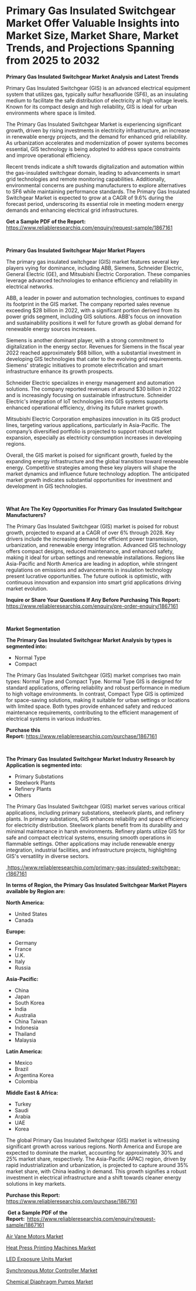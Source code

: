 <p><h1>Primary Gas Insulated Switchgear Market Offer Valuable Insights into Market Size, Market Share, Market Trends, and Projections Spanning from 2025 to 2032</h1></p><p><strong>Primary Gas Insulated Switchgear Market Analysis and Latest Trends</strong></p>
<p><p>Primary Gas Insulated Switchgear (GIS) is an advanced electrical equipment system that utilizes gas, typically sulfur hexafluoride (SF6), as an insulating medium to facilitate the safe distribution of electricity at high voltage levels. Known for its compact design and high reliability, GIS is ideal for urban environments where space is limited. </p><p>The Primary Gas Insulated Switchgear Market is experiencing significant growth, driven by rising investments in electricity infrastructure, an increase in renewable energy projects, and the demand for enhanced grid reliability. As urbanization accelerates and modernization of power systems becomes essential, GIS technology is being adopted to address space constraints and improve operational efficiency.</p><p>Recent trends indicate a shift towards digitalization and automation within the gas-insulated switchgear domain, leading to advancements in smart grid technologies and remote monitoring capabilities. Additionally, environmental concerns are pushing manufacturers to explore alternatives to SF6 while maintaining performance standards. The Primary Gas Insulated Switchgear Market is expected to grow at a CAGR of 9.6% during the forecast period, underscoring its essential role in meeting modern energy demands and enhancing electrical grid infrastructures.</p></p>
<p><strong>Get a Sample PDF of the Report:&nbsp;</strong> <a href="https://www.reliableresearchiq.com/enquiry/request-sample/1867161?utm_campaign=1842&utm_medium=2&utm_source=Github&utm_content=ia&utm_term=11042025&utm_id=primary-gas-insulated-switchgear">https://www.reliableresearchiq.com/enquiry/request-sample/1867161</a></p>
<p>&nbsp;</p>
<p><strong>Primary Gas Insulated Switchgear Major Market Players</strong></p>
<p><p>The primary gas insulated switchgear (GIS) market features several key players vying for dominance, including ABB, Siemens, Schneider Electric, General Electric (GE), and Mitsubishi Electric Corporation. These companies leverage advanced technologies to enhance efficiency and reliability in electrical networks.</p><p>ABB, a leader in power and automation technologies, continues to expand its footprint in the GIS market. The company reported sales revenue exceeding $28 billion in 2022, with a significant portion derived from its power grids segment, including GIS solutions. ABB's focus on innovation and sustainability positions it well for future growth as global demand for renewable energy sources increases.</p><p>Siemens is another dominant player, with a strong commitment to digitalization in the energy sector. Revenues for Siemens in the fiscal year 2022 reached approximately $68 billion, with a substantial investment in developing GIS technologies that cater to the evolving grid requirements. Siemens' strategic initiatives to promote electrification and smart infrastructure enhance its growth prospects.</p><p>Schneider Electric specializes in energy management and automation solutions. The company reported revenues of around $30 billion in 2022 and is increasingly focusing on sustainable infrastructure. Schneider Electric's integration of IoT technologies into GIS systems supports enhanced operational efficiency, driving its future market growth.</p><p>Mitsubishi Electric Corporation emphasizes innovation in its GIS product lines, targeting various applications, particularly in Asia-Pacific. The company’s diversified portfolio is projected to support robust market expansion, especially as electricity consumption increases in developing regions.</p><p>Overall, the GIS market is poised for significant growth, fueled by the expanding energy infrastructure and the global transition toward renewable energy. Competitive strategies among these key players will shape the market dynamics and influence future technology adoption. The anticipated market growth indicates substantial opportunities for investment and development in GIS technologies.</p></p>
<p>&nbsp;</p>
<p><strong>What Are The Key Opportunities For Primary Gas Insulated Switchgear Manufacturers?</strong></p>
<p><p>The Primary Gas Insulated Switchgear (GIS) market is poised for robust growth, projected to expand at a CAGR of over 6% through 2028. Key drivers include the increasing demand for efficient power transmission, urbanization, and renewable energy integration. Advanced GIS technology offers compact designs, reduced maintenance, and enhanced safety, making it ideal for urban settings and renewable installations. Regions like Asia-Pacific and North America are leading in adoption, while stringent regulations on emissions and advancements in insulation technology present lucrative opportunities. The future outlook is optimistic, with continuous innovation and expansion into smart grid applications driving market evolution.</p></p>
<p><strong>Inquire or Share Your Questions If Any Before Purchasing This Report:</strong> <a href="https://www.reliableresearchiq.com/enquiry/pre-order-enquiry/1867161?utm_campaign=1842&utm_medium=2&utm_source=Github&utm_content=ia&utm_term=11042025&utm_id=primary-gas-insulated-switchgear">https://www.reliableresearchiq.com/enquiry/pre-order-enquiry/1867161</a></p>
<p>&nbsp;</p>
<p><strong>Market Segmentation</strong></p>
<p><strong>The Primary Gas Insulated Switchgear Market Analysis by types is segmented into:</strong></p>
<p><ul><li>Normal Type</li><li>Compact</li></ul></p>
<p><p>The Primary Gas Insulated Switchgear (GIS) market comprises two main types: Normal Type and Compact Type. Normal Type GIS is designed for standard applications, offering reliability and robust performance in medium to high voltage environments. In contrast, Compact Type GIS is optimized for space-saving solutions, making it suitable for urban settings or locations with limited space. Both types provide enhanced safety and reduced maintenance requirements, contributing to the efficient management of electrical systems in various industries.</p></p>
<p><strong>Purchase this Report:&nbsp;</strong><a href="https://www.reliableresearchiq.com/purchase/1867161?utm_campaign=1842&utm_medium=2&utm_source=Github&utm_content=ia&utm_term=11042025&utm_id=primary-gas-insulated-switchgear">https://www.reliableresearchiq.com/purchase/1867161</a></p>
<p>&nbsp;</p>
<p><strong>The Primary Gas Insulated Switchgear Market Industry Research by Application is segmented into:</strong></p>
<p><ul><li>Primary Substations</li><li>Steelwork Plants</li><li>Refinery Plants</li><li>Others</li></ul></p>
<p><p>The Primary Gas Insulated Switchgear (GIS) market serves various critical applications, including primary substations, steelwork plants, and refinery plants. In primary substations, GIS enhances reliability and space efficiency for electricity distribution. Steelwork plants benefit from its durability and minimal maintenance in harsh environments. Refinery plants utilize GIS for safe and compact electrical systems, ensuring smooth operations in flammable settings. Other applications may include renewable energy integration, industrial facilities, and infrastructure projects, highlighting GIS's versatility in diverse sectors.</p></p>
<p><a href="https://www.reliableresearchiq.com/primary-gas-insulated-switchgear-r1867161?utm_campaign=1842&utm_medium=2&utm_source=Github&utm_content=ia&utm_term=11042025&utm_id=primary-gas-insulated-switchgear">&nbsp;https://www.reliableresearchiq.com/primary-gas-insulated-switchgear-r1867161</a></p>
<p><strong>In terms of Region, the Primary Gas Insulated Switchgear Market Players available by Region are:</strong></p>
<p>
    <p> <strong> North America: </strong>
        <ul>
            <li>United States</li>
            <li>Canada</li>
        </ul>
        </p> 
    <p> <strong> Europe: </strong>
        <ul>
            <li>Germany</li>
            <li>France</li>
            <li>U.K.</li>
            <li>Italy</li>
            <li>Russia</li>
        </ul>
        </p> 
    <p> <strong> Asia-Pacific: </strong>
        <ul>
            <li>China</li>
            <li>Japan</li>
            <li>South Korea</li>
            <li>India</li>
            <li>Australia</li>
            <li>China Taiwan</li>
            <li>Indonesia</li>
            <li>Thailand</li>
            <li>Malaysia</li>
        </ul>
        </p> 
    <p> <strong> Latin America: </strong>
        <ul>
            <li>Mexico</li>
            <li>Brazil</li>
            <li>Argentina Korea</li>
            <li>Colombia</li>
        </ul>
        </p> 
    <p> <strong> Middle East & Africa: </strong>
        <ul>
            <li>Turkey</li>
            <li>Saudi</li>
            <li>Arabia</li>
            <li>UAE</li>
            <li>Korea</li>
        </ul>
    </p>
    </p>
<p><p>The global Primary Gas Insulated Switchgear (GIS) market is witnessing significant growth across various regions. North America and Europe are expected to dominate the market, accounting for approximately 30% and 25% market share, respectively. The Asia-Pacific (APAC) region, driven by rapid industrialization and urbanization, is projected to capture around 35% market share, with China leading in demand. This growth signifies a robust investment in electrical infrastructure and a shift towards cleaner energy solutions in key markets.</p></p>
<p><strong>Purchase this Report: </strong><a href="https://www.reliableresearchiq.com/purchase/1867161?utm_campaign=1842&utm_medium=2&utm_source=Github&utm_content=ia&utm_term=11042025&utm_id=primary-gas-insulated-switchgear">https://www.reliableresearchiq.com/purchase/1867161</a></p>
<p>&nbsp;<strong>Get a Sample PDF of the Report:&nbsp;&nbsp;</strong><a href="https://www.reliableresearchiq.com/enquiry/request-sample/1867161?utm_campaign=1842&utm_medium=2&utm_source=Github&utm_content=ia&utm_term=11042025&utm_id=primary-gas-insulated-switchgear">https://www.reliableresearchiq.com/enquiry/request-sample/1867161</a></p>
<p><strong></strong></p>
<p><p><a href="https://github.com/lizamflotow/Market-Research-Report-List-1/blob/main/air-vane-motors-market.md?utm_campaign=1842&utm_medium=2&utm_source=Github&utm_content=ia&utm_term=11042025&utm_id=primary-gas-insulated-switchgear">Air Vane Motors Market</a></p><p><a href="https://github.com/tona7vba/Market-Research-Report-List-1/blob/main/heat-press-printing-machines-market.md?utm_campaign=1842&utm_medium=2&utm_source=Github&utm_content=ia&utm_term=11042025&utm_id=primary-gas-insulated-switchgear">Heat Press Printing Machines Market</a></p><p><a href="https://github.com/tambraunrue691969/Market-Research-Report-List-1/blob/main/led-exposure-units-market.md?utm_campaign=1842&utm_medium=2&utm_source=Github&utm_content=ia&utm_term=11042025&utm_id=primary-gas-insulated-switchgear">LED Exposure Units Market</a></p><p><a href="https://github.com/oslieselotte2192/Market-Research-Report-List-1/blob/main/synchronous-motor-controller-market.md?utm_campaign=1842&utm_medium=2&utm_source=Github&utm_content=ia&utm_term=11042025&utm_id=primary-gas-insulated-switchgear">Synchronous Motor Controller Market</a></p><p><a href="https://github.com/phephezxnf/Market-Research-Report-List-1/blob/main/chemical-diaphragm-pumps-market.md?utm_campaign=1842&utm_medium=2&utm_source=Github&utm_content=ia&utm_term=11042025&utm_id=primary-gas-insulated-switchgear">Chemical Diaphragm Pumps Market</a></p></p>